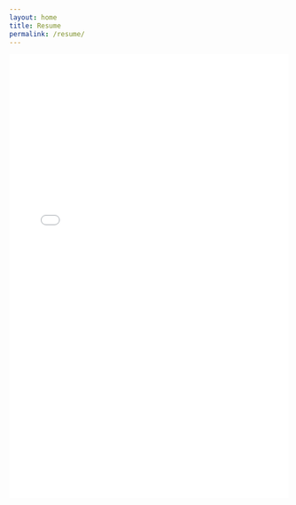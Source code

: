 ```yaml
---
layout: home
title: Resume
permalink: /resume/
---
```


<iframe src="assets/Teresa_Nguyen_Resume_____ (1).pdf" width="100%" height="800px" style="border: none;">
  This browser does not support PDFs. Please <a href="assets/Teresa_Nguyen_Resume_____ (1).pdf">download the resume</a> instead.
</iframe>
